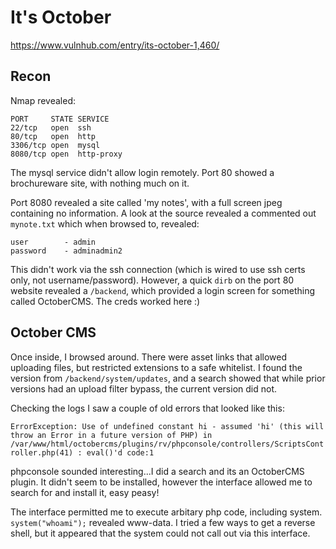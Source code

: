 # It's October

https://www.vulnhub.com/entry/its-october-1,460/

## Recon

Nmap revealed:

```
PORT     STATE SERVICE
22/tcp   open  ssh
80/tcp   open  http
3306/tcp open  mysql
8080/tcp open  http-proxy
```

The mysql service didn't allow login remotely. Port 80 showed a brochureware site, with nothing much on it.

Port 8080 revealed a site called 'my notes', with a full screen jpeg containing no information. A look at the source revealed a commented out `mynote.txt` which when browsed to, revealed:

```
user 		- admin
password 	- adminadmin2 
```

This didn't work via the ssh connection (which is wired to use ssh certs only, not username/password). However, a quick `dirb` on the port 80 website revealed a `/backend`, which provided a login screen for something called OctoberCMS. The creds worked here :)

## October CMS

Once inside, I browsed around. There were asset links that allowed uploading files, but restricted extensions to a safe whitelist. I found the version from `/backend/system/updates`, and a search showed that while prior versions had an upload filter bypass, the current version did not.

Checking the logs I saw a couple of old errors that looked like this:

`ErrorException: Use of undefined constant hi - assumed 'hi' (this will throw an Error in a future version of PHP) in /var/www/html/octobercms/plugins/rv/phpconsole/controllers/ScriptsController.php(41) : eval()'d code:1`

phpconsole sounded interesting...I did a search and its an OctoberCMS plugin. It didn't seem to be installed, however the interface allowed me to search for and install it, easy peasy!

The interface permitted me to execute arbitary php code, including system. `system("whoami");` revealed www-data. I tried a few ways to get a reverse shell, but it appeared that the system could not call out via this interface.
